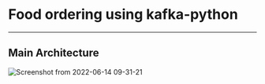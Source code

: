 # Food ordering using kafka-python
---

## Main Architecture
![Screenshot from 2022-06-14 09-31-21](https://user-images.githubusercontent.com/20932849/173508872-3a1bfe47-c8a7-410d-b9f2-1a64873f6f03.png)
